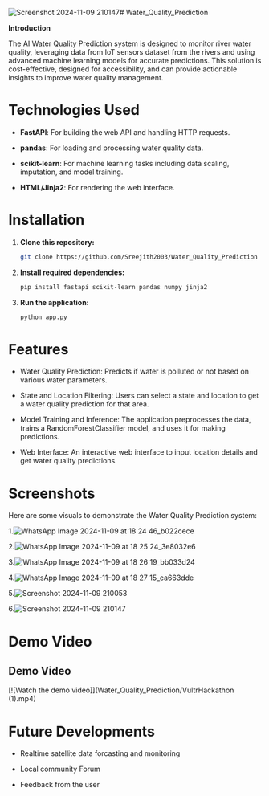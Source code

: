 ![Screenshot 2024-11-09 210147](https://github.com/user-attachments/assets/9891fc46-6190-4ed4-9ec0-2d0c028fe1c5)# Water_Quality_Prediction

**Introduction**

The AI Water Quality Prediction system is designed to monitor river water quality, leveraging data from IoT sensors dataset from the rivers and using advanced machine learning models for accurate predictions. This solution is cost-effective, designed for accessibility, and can provide actionable insights to improve water quality management.

# Technologies Used

- **FastAPI**: For building the web API and handling HTTP requests.
  
- **pandas**: For loading and processing water quality data.
  
- **scikit-learn**: For machine learning tasks including data scaling, imputation, and model training.
  
- **HTML/Jinja2**: For rendering the web interface.

# Installation

1. **Clone this repository:**

    ```bash
    git clone https://github.com/Sreejith2003/Water_Quality_Prediction
    ```

2. **Install required dependencies:**

    ```bash
    pip install fastapi scikit-learn pandas numpy jinja2
    
    ```

4. **Run the application:**

    ```bash
    python app.py
    
    ```


# Features

- Water Quality Prediction: Predicts if water is polluted or not based on various water parameters.
  
- State and Location Filtering: Users can select a state and location to get a water quality prediction for that area.
  
- Model Training and Inference: The application preprocesses the data, trains a RandomForestClassifier model, and uses it for making predictions.
  
- Web Interface: An interactive web interface to input location details and get water quality predictions.

# Screenshots
Here are some visuals to demonstrate the Water Quality Prediction system:

1.![WhatsApp Image 2024-11-09 at 18 24 46_b022cece](https://github.com/user-attachments/assets/3156971e-726e-4b14-9ddf-e7f95e2fdb2b)

2.![WhatsApp Image 2024-11-09 at 18 25 24_3e8032e6](https://github.com/user-attachments/assets/cb86e021-9942-4c77-9155-462b81e7f175)

3.![WhatsApp Image 2024-11-09 at 18 26 19_bb033d24](https://github.com/user-attachments/assets/79766ea8-279b-440e-87ef-c84e5107fb45)

4.![WhatsApp Image 2024-11-09 at 18 27 15_ca663dde](https://github.com/user-attachments/assets/1a23c2c0-c6e1-48ea-8fbd-6ee72ca6f58e)

5.![Screenshot 2024-11-09 210053](https://github.com/user-attachments/assets/bbd9aba5-d5af-4a2b-a2e2-754cfff0992e)

6.![Screenshot 2024-11-09 210147](https://github.com/user-attachments/assets/42ccdd88-0a22-4c44-9ee6-e8b98b786af0)

# Demo Video

## Demo Video

[![Watch the demo video]](Water_Quality_Prediction/VultrHackathon (1).mp4)

# Future Developments

- Realtime satellite data forcasting and monitoring
  
- Local community Forum
  
- Feedback from the user


